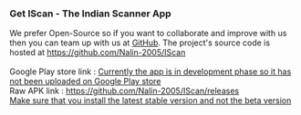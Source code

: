 <h3>Get IScan - The Indian Scanner App</h3>
<p>
We prefer Open-Source so if you want to collaborate and improve with us then you can team up with us at <a href="https://github.com/Nalin-2005">GitHub</a>.
The project's source code is hosted at <a href="https://github.com/Nalin-2005/IScan">https://github.com/Nalin-2005/IScan</a>
<br><br>
Google Play store link : <ins>Currently the app is in development phase so it has not been uploaded on Google Play store</ins><br>
Raw APK link : <a href="https://github.com/Nalin-2005/IScan/releases">https://github.com/Nalin-2005/IScan/releases</a><br>
<ins>Make sure that you install the latest stable version and not the beta version</ins>